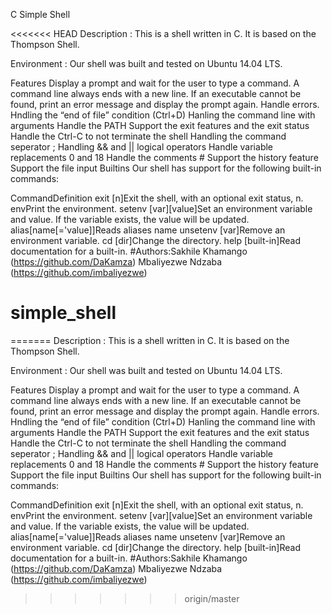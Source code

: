 C Simple Shell

<<<<<<< HEAD
Description :
This is a shell written in C. It is based on the Thompson Shell.

Environment :
Our shell was built and tested on Ubuntu 14.04 LTS.

Features
Display a prompt and wait for the user to type a command. A command line always ends with a new line.
If an executable cannot be found, print an error message and display the prompt again.
Handle errors.
Hndling the “end of file” condition (Ctrl+D)
Hanling the command line with arguments
Handle the PATH
Support the exit features and the exit status
Handle the Ctrl-C to not terminate the shell
Handling the command seperator ;
Handling && and || logical operators
Handle variable replacements 0 and 18
Handle the comments #
Support the history feature
Support the file input
Builtins
Our shell has support for the following built-in commands:

CommandDefinition
exit [n]Exit the shell, with an optional exit status, n.
envPrint the environment.
setenv [var][value]Set an environment variable and value. If the variable exists, the value will be updated.
alias[name[='value]]Reads aliases name
unsetenv [var]Remove an environment variable.
cd [dir]Change the directory.
help [built-in]Read documentation for a built-in.
#Authors:Sakhile Khamango (https://github.com/DaKamza) Mbaliyezwe Ndzaba (https://github.com/imbaliyezwe)
# simple_shell
=======
Description : This is a shell written in C. It is based on the Thompson Shell.

Environment : Our shell was built and tested on Ubuntu 14.04 LTS.

Features Display a prompt and wait for the user to type a command. A command line always ends with a new line. If an executable cannot be found, print an error message and display the prompt again. Handle errors. Hndling the “end of file” condition (Ctrl+D) Hanling the command line with arguments Handle the PATH Support the exit features and the exit status Handle the Ctrl-C to not terminate the shell Handling the command seperator ; Handling && and || logical operators Handle variable replacements 0 and 18 Handle the comments # Support the history feature Support the file input Builtins Our shell has support for the following built-in commands:

CommandDefinition exit [n]Exit the shell, with an optional exit status, n. envPrint the environment. setenv [var][value]Set an environment variable and value. If the variable exists, the value will be updated. alias[name[='value]]Reads aliases name unsetenv [var]Remove an environment variable. cd [dir]Change the directory. help [built-in]Read documentation for a built-in. #Authors:Sakhile Khamango (https://github.com/DaKamza) Mbaliyezwe Ndzaba (https://github.com/imbaliyezwe)
>>>>>>> origin/master
